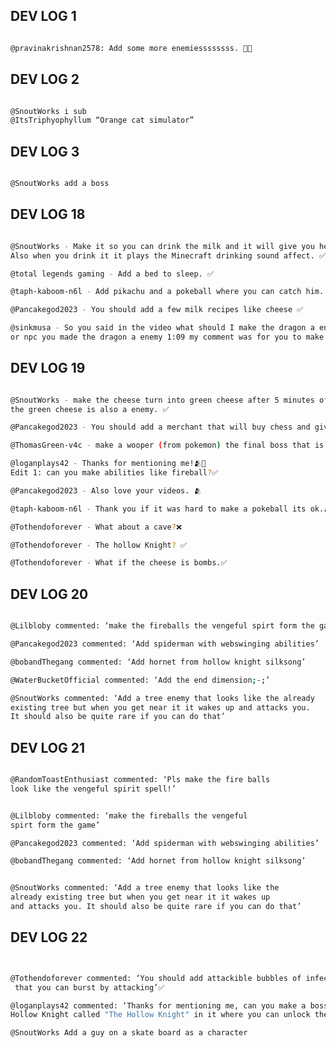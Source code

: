 <h2 style="text-transform: uppercase;">dev log 1</h2>

```bash

@pravinakrishnan2578: Add some more enemiessssssss. 👿😈

```

<h2 style="text-transform: uppercase;">dev log 2</h2>

```bash

@SnoutWorks i sub
@ItsTriphyophyllum “Orange cat simulator”

```

<h2 style="text-transform: uppercase;">dev log 3</h2>

```bash

@SnoutWorks add a boss

```


<h2 style="text-transform: uppercase;">dev log 18</h2>

```bash 

@SnoutWorks - Make it so you can drink the milk and it will give you health back.
Also when you drink it it plays the Minecraft drinking sound affect. ✅

@total legends gaming - Add a bed to sleep. ✅

@taph-kaboom-n6l - Add pikachu and a pokeball where you can catch him. ✅

@Pancakegod2023 - You should add a few milk recipes like cheese ✅

@sinkmusa - So you said in the video what should I make the dragon a enemy boss
or npc you made the dragon a enemy 1:09 my comment was for you to make it all 3  ✅

```

<h2 style="text-transform: uppercase;">dev log 19</h2>

```bash

@SnoutWorks - make the cheese turn into green cheese after 5 minutes of it being on the floor.
the green cheese is also a enemy. ✅

@Pancakegod2023 - You should add a merchant that will buy chess and give you an item of your choice in return.

@ThomasGreen-v4c - make a wooper (from pokemon) the final boss that is overpowered. ✅

@loganplays42 - Thanks for mentioning me!🫂🙏
Edit 1: can you make abilities like fireball?✅

@Pancakegod2023 - Also love your videos. 🫂

@taph-kaboom-n6l - Thank you if it was hard to make a pokeball its ok.🫂🫂

@Tothendoforever - What about a cave?❌

@Tothendoforever - The hollow Knight? ✅

@Tothendoforever - What if the cheese is bombs.✅

```

<h2 style="text-transform: uppercase;">dev log 20</h2>

```bash

@Lilbloby commented: ‘make the fireballs the vengeful spirt form the game’

@Pancakegod2023 commented: ‘Add spiderman with webswinging abilities’

@bobandThegang commented: ‘Add hornet from hollow knight silksong’

@WaterBucketOfficial commented: ‘Add the end dimension;-;’

@SnoutWorks commented: ‘Add a tree enemy that looks like the already
existing tree but when you get near it it wakes up and attacks you.
It should also be quite rare if you can do that’
```

<h2 style="text-transform: uppercase;">dev log 21</h2>

```bash 

@RandomToastEnthusiast commented: ‘Pls make the fire balls
look like the vengeful spirit spell!’


@Lilbloby commented: ‘make the fireballs the vengeful
spirt form the game’

@Pancakegod2023 commented: ‘Add spiderman with webswinging abilities’

@bobandThegang commented: ‘Add hornet from hollow knight silksong’


@SnoutWorks commented: ‘Add a tree enemy that looks like the
already existing tree but when you get near it it wakes up
and attacks you. It should also be quite rare if you can do that’

```


<h2 style="text-transform: uppercase;">dev log 22</h2>

```bash 


@Tothendoforever commented: ‘You should add attackible bubbles of infection (the infection from HK)
 that you can burst by attacking’✅

@loganplays42 commented: ‘Thanks for mentioning me, can you make a boss room with the boss from 
Hollow Knight called "The Hollow Knight" in it where you can unlock the knight after beating it’ ✅

@SnoutWorks Add a guy on a skate board as a character   



```
